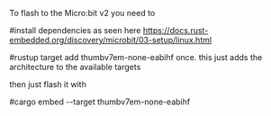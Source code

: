 To flash to the Micro:bit v2 you need to

#install dependencies as seen here
https://docs.rust-embedded.org/discovery/microbit/03-setup/linux.html

#rustup target add thumbv7em-none-eabihf
once. this just adds the architecture to the available targets

then just flash it with

#cargo embed --target thumbv7em-none-eabihf 


